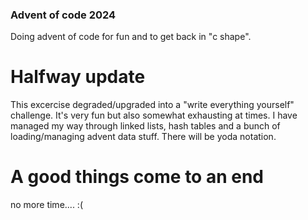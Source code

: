 ### Advent of code 2024

Doing advent of code for fun and to get back in "c shape".

# Halfway update
This excercise degraded/upgraded into a "write everything yourself" challenge. It's very fun but also somewhat exhausting at times. I have managed my way through linked lists, hash tables and a bunch of loading/managing advent data stuff. There will be yoda notation.

# A good things come to an end

no more time.... :(
